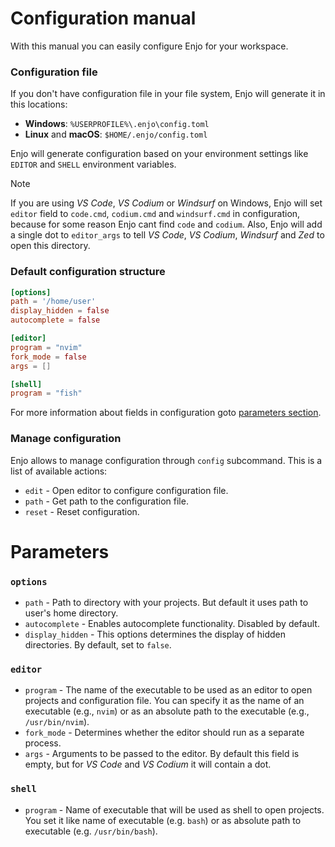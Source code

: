 # Configuration manual

With this manual you can easily configure Enjo for your workspace.

### Configuration file

If you don't have configuration file in your file system, Enjo will generate it in this locations:

- **Windows**: `%USERPROFILE%\.enjo\config.toml`
- **Linux** and **macOS**: `$HOME/.enjo/config.toml`

Enjo will generate configuration based on your environment settings like `EDITOR` and `SHELL` environment variables.

> [!NOTE]
> If you are using _VS Code_, _VS Codium_ or _Windsurf_ on Windows, Enjo will set `editor` field to `code.cmd`, `codium.cmd` and `windsurf.cmd` in configuration, because for some reason Enjo cant find `code` and `codium`. Also, Enjo will add a single dot to `editor_args` to tell _VS Code_, _VS Codium_, _Windsurf_ and _Zed_ to open this directory.

### Default configuration structure

```toml
[options]
path = '/home/user'
display_hidden = false
autocomplete = false

[editor]
program = "nvim"
fork_mode = false
args = []

[shell]
program = "fish"
```

For more information about fields in configuration goto [parameters section](#parameters).

### Manage configuration

Enjo allows to manage configuration through `config` subcommand. This is a list of available actions:

- `edit` - Open editor to configure configuration file.
- `path` - Get path to the configuration file.
- `reset` - Reset configuration.

# Parameters

### `options`

- `path` - Path to directory with your projects. But default it uses path to user's home directory.
- `autocomplete` - Enables autocomplete functionality. Disabled by default.
- `display_hidden` - This options determines the display of hidden directories. By default, set to `false`.

### `editor`

- `program` - The name of the executable to be used as an editor to open projects and configuration file. You can specify it as the name of an executable (e.g., `nvim`) or as an absolute path to the executable (e.g., `/usr/bin/nvim`).
- `fork_mode` - Determines whether the editor should run as a separate process.
- `args` - Arguments to be passed to the editor. By default this field is empty, but for _VS Code_ and _VS Codium_ it will contain a dot.

### `shell`

- `program` - Name of executable that will be used as shell to open projects. You set it like name of executable (e.g. `bash`) or as absolute path to executable (e.g. `/usr/bin/bash`).
